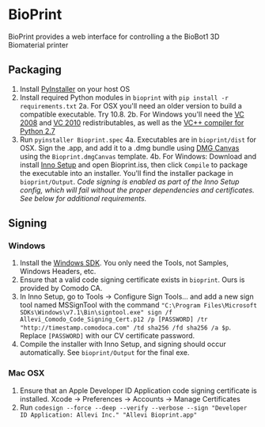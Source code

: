 BioPrint
=========

BioPrint provides a  web interface for controlling a the BioBot1 3D Biomaterial printer


Packaging
------------

1. Install [PyInstaller](https://pyinstaller.readthedocs.io/en/stable/installation.html) on your host OS
2. Install required Python modules in `bioprint` with `pip install -r requirements.txt`
2a. For OSX you'll need an older version to build a compatible executable. Try 10.8.
2b. For Windows you'll need the [VC 2008](http://download.microsoft.com/download/d/2/4/d242c3fb-da5a-4542-ad66-f9661d0a8d19/vcredist_x64.exe) and [VC 2010](http://download.microsoft.com/download/3/2/2/3224B87F-CFA0-4E70-BDA3-3DE650EFEBA5/vcredist_x64.exe) redistributables, as well as the [VC++ compiler for Python 2.7]( http://aka.ms/vcpython27)
3. Run `pyinstaller Bioprint.spec`
4a. Executables are in `bioprint/dist` for OSX. Sign the .app, and add it to a .dmg bundle using [DMG Canvas](https://www.araelium.com/dmgcanvas) using the `Bioprint.dmgCanvas` template.
4b. For Windows: Download and install [Inno Setup](http://www.jrsoftware.org/isinfo.php) and open Bioprint.iss, then click `Compile` to package the executable into an installer. You'll find the installer package in `bioprint/Output`. *Code signing is enabled as part of the Inno Setup config, which will fail without the proper dependencies and certificates. See below for additional requirements.*


Signing
------------

### Windows

1. Install the [Windows SDK](http://go.microsoft.com/fwlink/p/?linkid=84091). You only need the Tools, not Samples, Windows Headers, etc.
2. Ensure that a valid code signing certificate exists in `bioprint`. Ours is provided by Comodo CA.
3. In Inno Setup, go to Tools -> Configure Sign Tools... and add a new sign tool named MSSignTool with the command `"C:\Program Files\Microsoft SDKs\Windows\v7.1\Bin\signtool.exe" sign /f Allevi_Comodo_Code_Signing_Cert.p12 /p [PASSWORD] /tr "http://timestamp.comodoca.com" /td sha256 /fd sha256 /a $p`. Replace `[PASSWORD]` with our CV certificate password.
4. Compile the installer with Inno Setup, and signing should occur automatically. See `bioprint/Output` for the final exe.

### Mac OSX

1. Ensure that an Apple Developer ID Application code signing certificate is installed. Xcode -> Preferences -> Accounts -> Manage Certificates
2. Run `codesign --force --deep --verify --verbose --sign "Developer ID Application: Allevi Inc." "Allevi Bioprint.app"`
